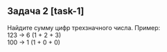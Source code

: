 ## Задача 2 [task-1]

Найдите сумму цифр трехзначного числа.
Пример:  
123 -> 6 (1 + 2 + 3)  
100 -> 1 (1 + 0 + 0)